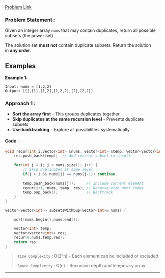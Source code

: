 [Problem Link](https://leetcode.com/problems/subsets-ii/)
### Problem Statement : 

Given an integer array `nums` that may contain duplicates, return all possible subsets (the power set).

The solution set **must not** contain duplicate subsets. Return the solution in **any order**.
## Examples

**Example 1:**

```
Input: nums = [1,2,2]
Output: [[],[1],[1,2],[1,2,2],[2],[2,2]]
```

### Approach 1 :

- **Sort the array first** - This groups duplicates together
- **Skip duplicates at the same recursion level** - Prevents duplicate subsets
- **Use backtracking** - Explore all possibilities systematically

#### Code :

``` cpp
void recur(int i,vector<int> &nums, vector<int> &temp, vector<vector<int>> &res) {
    res.push_back(temp);  // Add current subset to result
    
    for(int j = i; j < nums.size(); j++) {
        // Skip duplicates at same level
        if(j > i && nums[j] == nums[j-1]) continue;
        
        temp.push_back(nums[j]);     // Include current element
        recur(j+1, nums, temp, res); // Recurse with next index
        temp.pop_back();             // Backtrack
    }
}

vector<vector<int>> subsetsWithDup(vector<int>& nums) {
	
	sort(nums.begin(),nums.end());

	vector<int> temp;
	vector<vector<int>> res;
	recur(0,nums,temp,res);
	return res;
}
```


> `Time Complexity` : O(2^n) - Each element can be included or excluded
> 
> `Space Complexity` : O(n) - Recursion depth and temporary array

---
